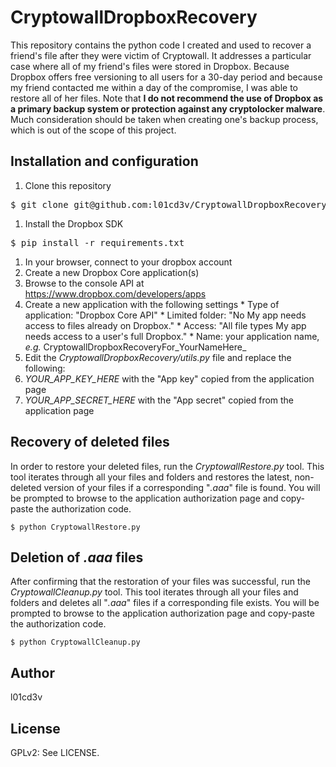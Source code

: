 CryptowallDropboxRecovery
=========================

This repository contains the python code I created and used to recover a
friend's file after they were victim of Cryptowall. It addresses a particular
case where all of my friend's files were stored in Dropbox. Because Dropbox
offers free versioning to all users for a 30-day period and because my friend
contacted me within a day of the compromise, I was able to restore all of her
files. Note that **I do not recommend the use of Dropbox as a primary backup
system or protection against any cryptolocker malware**. Much consideration
should be taken when creating one's backup process, which is out of the scope
of this project.

## Installation and configuration

1. Clone this repository
<pre>$ git clone git@github.com:l01cd3v/CryptowallDropboxRecovery.git</pre>
1. Install the Dropbox SDK
<pre>$ pip install -r requirements.txt</pre>
1. In your browser, connect to your dropbox account
1. Create a new Dropbox Core application(s)
  1. Browse to the console API at https://www.dropbox.com/developers/apps
  1. Create a new application with the following settings
    * Type of application: "Dropbox Core API"
    * Limited folder: "No My app needs access to files already on Dropbox."
    * Access: "All file types My app needs access to a user's full Dropbox."
    * Name: your application name, _e.g._ CryptowallDropboxRecoveryFor_YourNameHere_
1. Edit the _CryptowallDropboxRecovery/utils.py_ file and replace the following:
  1. _YOUR\_APP\_KEY\_HERE_ with the "App key" copied from the application page
  1. _YOUR\_APP\_SECRET\_HERE_ with the "App secret" copied from the application page

## Recovery of deleted files

In order to restore your deleted files, run the _CryptowallRestore.py_ tool.
This tool iterates through all your files and folders and restores the latest,
non-deleted version of your files if a corresponding "_.aaa_" file is found.
You will be prompted to browse to the application authorization page and
copy-paste the authorization code.

    $ python CryptowallRestore.py

## Deletion of _.aaa_ files

After confirming that the restoration of your files was successful, run the
_CryptowallCleanup.py_ tool. This tool iterates through all your files and
folders and deletes all "_.aaa_" files if a corresponding file exists. You will
be prompted to browse to the application authorization page and copy-paste the
authorization code.

    $ python CryptowallCleanup.py

## Author

l01cd3v

## License

GPLv2: See LICENSE.
